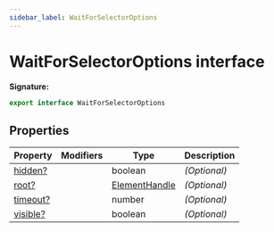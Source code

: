 ```yaml
---
sidebar_label: WaitForSelectorOptions
---
```

# WaitForSelectorOptions interface


**Signature:**

```typescript
export interface WaitForSelectorOptions 
```

## Properties

|  Property | Modifiers | Type | Description |
|  --- | --- | --- | --- |
|  [hidden?](./puppeteer.waitforselectoroptions.hidden.md) |  | boolean | <i>(Optional)</i> |
|  [root?](./puppeteer.waitforselectoroptions.root.md) |  | [ElementHandle](./puppeteer.elementhandle.md) | <i>(Optional)</i> |
|  [timeout?](./puppeteer.waitforselectoroptions.timeout.md) |  | number | <i>(Optional)</i> |
|  [visible?](./puppeteer.waitforselectoroptions.visible.md) |  | boolean | <i>(Optional)</i> |


